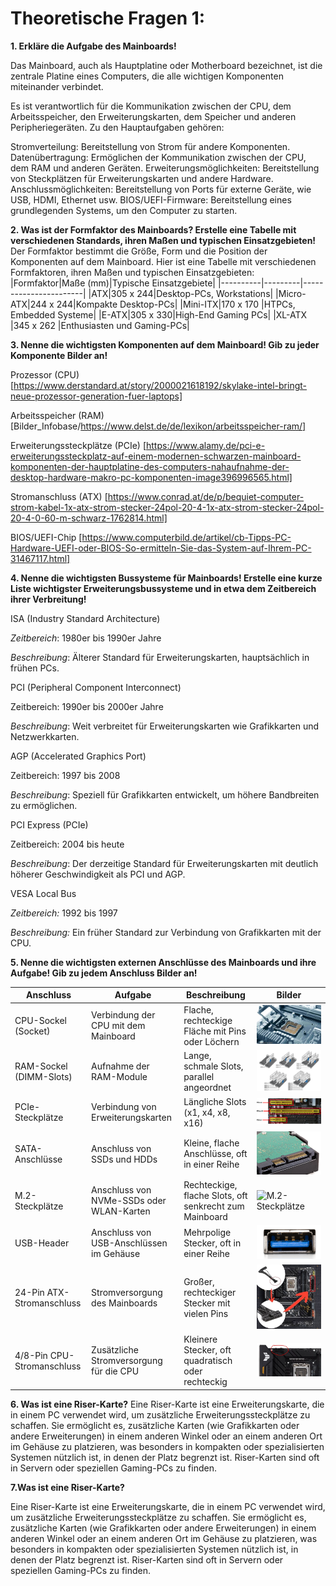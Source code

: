 # Theoretische Fragen 1:

**1. Erkläre die Aufgabe des Mainboards!**

Das Mainboard, auch als Hauptplatine oder Motherboard bezeichnet, ist die zentrale Platine eines Computers, die alle wichtigen Komponenten miteinander verbindet.

Es ist verantwortlich für die Kommunikation zwischen der CPU, dem Arbeitsspeicher, den Erweiterungskarten, dem Speicher und anderen Peripheriegeräten. Zu den Hauptaufgaben gehören:

Stromverteilung: Bereitstellung von Strom für andere Komponenten.
Datenübertragung: Ermöglichen der Kommunikation zwischen der CPU, dem RAM und anderen Geräten.
Erweiterungsmöglichkeiten: Bereitstellung von Steckplätzen für Erweiterungskarten und andere Hardware.
Anschlussmöglichkeiten: Bereitstellung von Ports für externe Geräte, wie USB, HDMI, Ethernet usw.
BIOS/UEFI-Firmware: Bereitstellung eines grundlegenden Systems, um den Computer zu starten.

**2. Was ist der Formfaktor des Mainboards? Erstelle eine Tabelle mit verschiedenen Standards, ihren Maßen und typischen Einsatzgebieten!**
Der Formfaktor bestimmt die Größe, Form und die Position der Komponenten auf dem Mainboard. Hier ist eine Tabelle mit verschiedenen Formfaktoren, ihren Maßen und typischen Einsatzgebieten:
|Formfaktor|Maße (mm)|Typische Einsatzgebiete|
|----------|---------|-----------------------|
|ATX|305 x 244|Desktop-PCs, Workstations|
|Micro-ATX|244 x 244|Kompakte Desktop-PCs|
|Mini-ITX|170 x 170	|HTPCs, Embedded Systeme|
|E-ATX|305 x 330|High-End Gaming PCs|
|XL-ATX	|345 x 262	|Enthusiasten und Gaming-PCs|

**3. Nenne die wichtigsten Komponenten auf dem Mainboard! Gib zu jeder Komponente Bilder an!**

Prozessor (CPU) [https://www.derstandard.at/story/2000021618192/skylake-intel-bringt-neue-prozessor-generation-fuer-laptops]

Arbeitsspeicher (RAM) [Bilder_Infobase/https://www.delst.de/de/lexikon/arbeitsspeicher-ram/]

Erweiterungssteckplätze (PCIe) [https://www.alamy.de/pci-e-erweiterungssteckplatz-auf-einem-modernen-schwarzen-mainboard-komponenten-der-hauptplatine-des-computers-nahaufnahme-der-desktop-hardware-makro-pc-komponenten-image396996565.html]

Stromanschluss (ATX) [https://www.conrad.at/de/p/bequiet-computer-strom-kabel-1x-atx-strom-stecker-24pol-20-4-1x-atx-strom-stecker-24pol-20-4-0-60-m-schwarz-1762814.html]

BIOS/UEFI-Chip [https://www.computerbild.de/artikel/cb-Tipps-PC-Hardware-UEFI-oder-BIOS-So-ermitteln-Sie-das-System-auf-Ihrem-PC-31467117.html]

**4. Nenne die wichtigsten Bussysteme für Mainboards! Erstelle eine kurze Liste wichtigster Erweiterungsbussysteme und in etwa dem Zeitbereich ihrer Verbreitung!**

ISA (Industry Standard Architecture)

*Zeitbereich*: 1980er bis 1990er Jahre

*Beschreibung*: Älterer Standard für Erweiterungskarten, hauptsächlich in frühen PCs.

PCI (Peripheral Component Interconnect)

Zeitbereich: 1990er bis 2000er Jahre

*Beschreibung*: Weit verbreitet für Erweiterungskarten wie Grafikkarten und Netzwerkkarten.

AGP (Accelerated Graphics Port)

Zeitbereich: 1997 bis 2008

*Beschreibung*: Speziell für Grafikkarten entwickelt, um höhere Bandbreiten zu ermöglichen.

PCI Express (PCIe)

Zeitbereich: 2004 bis heute

*Beschreibung*: Der derzeitige Standard für Erweiterungskarten mit deutlich höherer Geschwindigkeit als PCI und AGP.

VESA Local Bus

*Zeitbereich:* 1992 bis 1997

*Beschreibung:* Ein früher Standard zur Verbindung von Grafikkarten mit der CPU.


**5. Nenne die wichtigsten externen Anschlüsse des Mainboards und ihre Aufgabe! Gib zu jedem Anschluss Bilder an!**

|Anschluss|Aufgabe|Beschreibung| Bilder |
|---------|-------|------------|--------|
|CPU-Sockel (Socket)|Verbindung der CPU mit dem Mainboard|Flache, rechteckige Fläche mit Pins oder Löchern| ![CPU-Sockel](Bilder_Infobase/image0.png) |
|RAM-Sockel (DIMM-Slots)|Aufnahme der RAM-Module|Lange, schmale Slots, parallel angeordnet| ![RAM-Sockel](Bilder_Infobase/image-01.png) |
|PCIe-Steckplätze|Verbindung von Erweiterungskarten|Längliche Slots (x1, x4, x8, x16)| ![PCIe-STeckplätze](Bilder_Infobase/image-02.png) |
|SATA-Anschlüsse|Anschluss von SSDs und HDDs|Kleine, flache Anschlüsse, oft in einer Reihe| ![SATA-Anschlüsse](Bilder_Infobase/image-03.png) |
|M.2-Steckplätze|Anschluss von NVMe-SSDs oder WLAN-Karten|Rechteckige, flache Slots, oft senkrecht zum Mainboard| ![M.2-Steckplätze](Bilder_Infobase/image-05.png) |
|USB-Header|Anschluss von USB-Anschlüssen im Gehäuse|Mehrpolige Stecker, oft in einer Reihe| ![USB-Header](Bilder_Infobase/image-04.png) |
|24-Pin ATX-Stromanschluss|Stromversorgung des Mainboards|Großer, rechteckiger Stecker mit vielen Pins| ![24-Pin ATX](Bilder_Infobase/image-06.png) |
|4/8-Pin CPU-Stromanschluss|Zusätzliche Stromversorgung für die CPU|Kleinere Stecker, oft quadratisch oder rechteckig| ![4/8-Pin](Bilder_Infobase/image-07.png) |

**6. Was ist eine Riser-Karte?**
Eine Riser-Karte ist eine Erweiterungskarte, die in einem PC verwendet wird, um zusätzliche Erweiterungssteckplätze zu schaffen. Sie ermöglicht es, zusätzliche Karten (wie Grafikkarten oder andere Erweiterungen) in einem anderen Winkel oder an einem anderen Ort im Gehäuse zu platzieren, was besonders in kompakten oder spezialisierten Systemen nützlich ist, in denen der Platz begrenzt ist. Riser-Karten sind oft in Servern oder speziellen Gaming-PCs zu finden.

**7.Was ist eine Riser-Karte?**

Eine Riser-Karte ist eine Erweiterungskarte, die in einem PC verwendet wird, um zusätzliche Erweiterungssteckplätze zu schaffen. Sie ermöglicht es, zusätzliche Karten (wie Grafikkarten oder andere Erweiterungen) in einem anderen Winkel oder an einem anderen Ort im Gehäuse zu platzieren, was besonders in kompakten oder spezialisierten Systemen nützlich ist, in denen der Platz begrenzt ist. Riser-Karten sind oft in Servern oder speziellen Gaming-PCs zu finden.